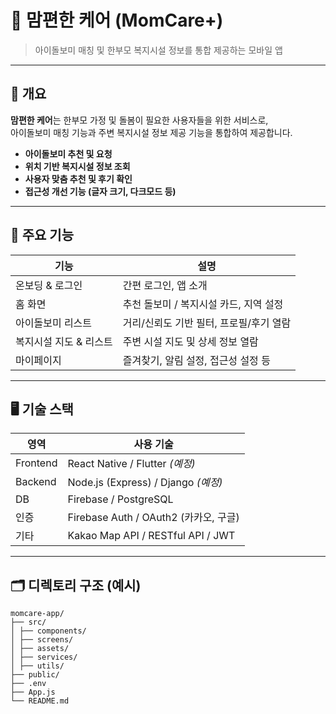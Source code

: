 # 🌸 맘편한 케어 (MomCare+)

> 아이돌보미 매칭 및 한부모 복지시설 정보를 통합 제공하는 모바일 앱

---

## 📌 개요

**맘편한 케어**는 한부모 가정 및 돌봄이 필요한 사용자들을 위한 서비스로,  
아이돌보미 매칭 기능과 주변 복지시설 정보 제공 기능을 통합하여 제공합니다.

- **아이돌보미 추천 및 요청**
- **위치 기반 복지시설 정보 조회**
- **사용자 맞춤 추천 및 후기 확인**
- **접근성 개선 기능 (글자 크기, 다크모드 등)**

---

## 🧩 주요 기능

| 기능 | 설명 |
|------|------|
| 온보딩 & 로그인 | 간편 로그인, 앱 소개 |
| 홈 화면 | 추천 돌보미 / 복지시설 카드, 지역 설정 |
| 아이돌보미 리스트 | 거리/신뢰도 기반 필터, 프로필/후기 열람 |
| 복지시설 지도 & 리스트 | 주변 시설 지도 및 상세 정보 열람 |
| 마이페이지 | 즐겨찾기, 알림 설정, 접근성 설정 등 |

---

## 🖥️ 기술 스택

| 영역 | 사용 기술 |
|------|-----------|
| Frontend | React Native / Flutter *(예정)* |
| Backend | Node.js (Express) / Django *(예정)* |
| DB | Firebase / PostgreSQL |
| 인증 | Firebase Auth / OAuth2 (카카오, 구글) |
| 기타 | Kakao Map API / RESTful API / JWT |

---

## 🗂️ 디렉토리 구조 (예시)
```
momcare-app/
├── src/
│ ├── components/
│ ├── screens/
│ ├── assets/
│ ├── services/
│ ├── utils/
├── public/
├── .env
├── App.js
└── README.md
```

